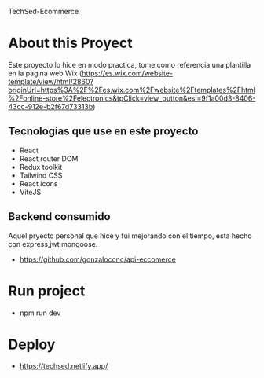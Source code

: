 TechSed-Ecommerce
# About this Proyect
Este proyecto lo hice en modo practica, tome como referencia una plantilla en la pagina web Wix (https://es.wix.com/website-template/view/html/2860?originUrl=https%3A%2F%2Fes.wix.com%2Fwebsite%2Ftemplates%2Fhtml%2Fonline-store%2Felectronics&tpClick=view_button&esi=9f1a00d3-8406-43cc-912e-b2f67d73313b)
## Tecnologias que use en este proyecto
* React
* React router DOM
* Redux toolkit
* Tailwind CSS
* React icons
* ViteJS

## Backend consumido
Aquel pryecto personal que hice y fui mejorando con el tiempo, esta hecho con express,jwt,mongoose.
* https://github.com/gonzaloccnc/api-eccomerce

# Run project
* npm run dev

# Deploy
* https://techsed.netlify.app/
